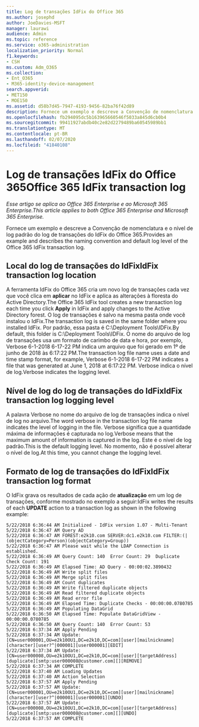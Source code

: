 ```yaml
---
title: Log de transações IdFix do Office 365
ms.author: josephd
author: JoeDavies-MSFT
manager: laurawi
audience: Admin
ms.topic: reference
ms.service: o365-administration
localization_priority: Normal
f1.keywords:
- CSH
ms.custom: Adm_O365
ms.collection:
- Ent_O365
- M365-identity-device-management
search.appverid:
- MET150
- MOE150
ms.assetid: d58b7d45-7947-4193-9456-82ba76f42d89
description: Fornece um exemplo e descreve a Convenção de nomenclatura e o nível de log padrão do log de transações do IdFix do Office 365.
ms.openlocfilehash: fb294095dc5b163965660546f5033a845d6cb0b4
ms.sourcegitcommit: 99411927abdb40c2e82d2279489ba60545989bb1
ms.translationtype: MT
ms.contentlocale: pt-BR
ms.lasthandoff: 02/07/2020
ms.locfileid: "41840108"
---
```

# <a name="office-365-idfix-transaction-log"></a><span data-ttu-id="db06f-103">Log de transações IdFix do Office 365</span><span class="sxs-lookup"><span data-stu-id="db06f-103">Office 365 IdFix transaction log</span></span>

<span data-ttu-id="db06f-104">*Esse artigo se aplica ao Office 365 Enterprise e ao Microsoft 365 Enterprise.*</span><span class="sxs-lookup"><span data-stu-id="db06f-104">*This article applies to both Office 365 Enterprise and Microsoft 365 Enterprise.*</span></span>

<span data-ttu-id="db06f-105">Fornece um exemplo e descreve a Convenção de nomenclatura e o nível de log padrão do log de transações do IdFix do Office 365.</span><span class="sxs-lookup"><span data-stu-id="db06f-105">Provides an example and describes the naming convention and default log level of the Office 365 IdFix transaction log.</span></span>
  
## <a name="idfix-transaction-log-location"></a><span data-ttu-id="db06f-106">Local do log de transações do IdFix</span><span class="sxs-lookup"><span data-stu-id="db06f-106">IdFix transaction log location</span></span>

<span data-ttu-id="db06f-107">A ferramenta IdFix do Office 365 cria um novo log de transações cada vez que você clica em **aplicar** no IdFix e aplica as alterações à floresta do Active Directory.</span><span class="sxs-lookup"><span data-stu-id="db06f-107">The Office 365 IdFix tool creates a new transaction log each time you click **Apply** in IdFix and apply changes to the Active Directory forest.</span></span> <span data-ttu-id="db06f-108">O log de transações é salvo na mesma pasta onde você instalou o IdFix.</span><span class="sxs-lookup"><span data-stu-id="db06f-108">The transaction log is saved in the same folder where you installed IdFix.</span></span> <span data-ttu-id="db06f-109">Por padrão, essa pasta é C:\Deployment Tools\IDFix.</span><span class="sxs-lookup"><span data-stu-id="db06f-109">By default, this folder is C:\Deployment Tools\IDFix.</span></span> <span data-ttu-id="db06f-110">O nome do arquivo de log de transações usa um formato de carimbo de data e hora, por exemplo, Verbose 6-1-2018 6-17-22 PM indica um arquivo que foi gerado em 1º de junho de 2018 às 6:17:22 PM.</span><span class="sxs-lookup"><span data-stu-id="db06f-110">The transaction log file name uses a date and time stamp format, for example, Verbose 6-1-2018 6-17-22 PM indicates a file that was generated at June 1, 2018 at 6:17:22 PM.</span></span> <span data-ttu-id="db06f-111">Verbose indica o nível de log.</span><span class="sxs-lookup"><span data-stu-id="db06f-111">Verbose indicates the logging level.</span></span> 
  
## <a name="idfix-transaction-log-logging-level"></a><span data-ttu-id="db06f-112">Nível de log do log de transações do IdFix</span><span class="sxs-lookup"><span data-stu-id="db06f-112">IdFix transaction log logging level</span></span>

<span data-ttu-id="db06f-113">A palavra Verbose no nome do arquivo de log de transações indica o nível de log no arquivo.</span><span class="sxs-lookup"><span data-stu-id="db06f-113">The word verbose in the transaction log file name indicates the level of logging in the file.</span></span> <span data-ttu-id="db06f-114">Verbose significa que a quantidade máxima de informações é capturada no log.</span><span class="sxs-lookup"><span data-stu-id="db06f-114">Verbose means that the maximum amount of information is captured in the log.</span></span> <span data-ttu-id="db06f-115">Este é o nível de log padrão.</span><span class="sxs-lookup"><span data-stu-id="db06f-115">This is the default logging level.</span></span> <span data-ttu-id="db06f-116">No momento, não é possível alterar o nível de log.</span><span class="sxs-lookup"><span data-stu-id="db06f-116">At this time, you cannot change the logging level.</span></span>
  
## <a name="idfix-transaction-log-format"></a><span data-ttu-id="db06f-117">Formato de log de transações do IdFix</span><span class="sxs-lookup"><span data-stu-id="db06f-117">IdFix transaction log format</span></span>

<span data-ttu-id="db06f-118">O IdFix grava os resultados de cada ação de **atualização** em um log de transações, conforme mostrado no exemplo a seguir:</span><span class="sxs-lookup"><span data-stu-id="db06f-118">IdFix writes the results of each **UPDATE** action to a transaction log as shown in the following example:</span></span>
  
```
5/22/2018 6:36:44 AM Initialized - IdFix version 1.07 - Multi-Tenant
5/22/2018 6:36:47 AM Query AD
5/22/2018 6:36:47 AM FOREST:e2k10.com SERVER:dc1.e2k10.com FILTER:(|(objectCategory=Person)(objectCategory=Group))
5/22/2018 6:36:47 AM Please wait while the LDAP Connection is established.
5/22/2018 6:36:49 AM Query Count: 140  Error Count: 29  Duplicate Check Count: 191
5/22/2018 6:36:49 AM Elapsed Time: AD Query - 00:00:02.3890432
5/22/2018 6:36:49 AM Write split files
5/22/2018 6:36:49 AM Merge split files
5/22/2018 6:36:49 AM Count duplicates
5/22/2018 6:36:49 AM Write filtered duplicate objects
5/22/2018 6:36:49 AM Read filtered duplicate objects
5/22/2018 6:36:49 AM Read error file
5/22/2018 6:36:49 AM Elapsed Time: Duplicate Checks - 00:00:00.0780785
5/22/2018 6:36:49 AM Populating DataGrid
5/22/2018 6:36:50 AM Elapsed Time: Populate DataGridView - 00:00:00.0780785
5/22/2018 6:36:50 AM Query Count: 140  Error Count: 53
5/22/2018 6:37:34 AM Apply Pending
5/22/2018 6:37:34 AM Update: [CN=user000001,OU=e2k10OU1,DC=e2k10,DC=com][user][mailnickname][character][user?^|000001][user000001][EDIT]
5/22/2018 6:37:34 AM Update: [CN=user000008,OU=e2k10OU1,DC=e2k10,DC=com][user][targetAddress][duplicate][smtp:user000008@customer.com][][REMOVE]
5/22/2018 6:37:34 AM COMPLETE
5/22/2018 6:37:40 AM Loading Updates
5/22/2018 6:37:40 AM Action Selection
5/22/2018 6:37:57 AM Apply Pending
5/22/2018 6:37:57 AM Update: [CN=user000001,OU=e2k10OU1,DC=e2k10,DC=com][user][mailnickname][character][user?^|000001][user000001][UNDO]
5/22/2018 6:37:57 AM Update: [CN=user000008,OU=e2k10OU1,DC=e2k10,DC=com][user][targetAddress][duplicate][smtp:user000008@customer.com][][UNDO]
5/22/2018 6:37:57 AM COMPLETE
```